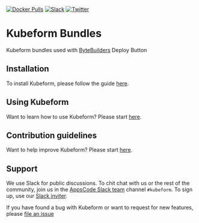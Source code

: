 [![Docker Pulls](https://img.shields.io/docker/pulls/kubeform/kfc.svg)](https://hub.docker.com/r/kubeform/kfc/)
[![Slack](https://slack.appscode.com/badge.svg)](https://slack.appscode.com)
[![Twitter](https://img.shields.io/twitter/follow/kubeform.svg?style=social&logo=twitter&label=Follow)](https://twitter.com/intent/follow?screen_name=Kubeform)

# Kubeform Bundles

Kubeform bundles used with [ByteBuilders](https://byte.builders) Deploy Button

## Installation

To install Kubeform, please follow the guide [here](https://kubeform.com/docs/latest/setup/install/).

## Using Kubeform

Want to learn how to use Kubeform? Please start [here](https://kubeform.com/docs/latest/guides/).

## Contribution guidelines

Want to help improve Kubeform? Please start [here](https://kubeform.com/docs/latest/welcome/contributing/).

## Support

We use Slack for public discussions. To chit chat with us or the rest of the community, join us in the [AppsCode Slack team](https://appscode.slack.com/messages/C8NCX6N23/details/) channel `#kubeform`. To sign up, use our [Slack inviter](https://slack.appscode.com/).

If you have found a bug with Kubeform or want to request for new features, please [file an issue](https://github.com/kubeform/project/issues/new)
